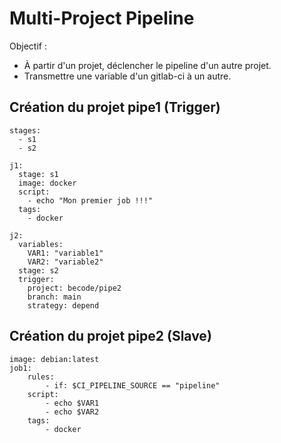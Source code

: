 # Multi-Project Pipeline 

Objectif :

 * À partir d'un projet, déclencher le pipeline d'un autre projet.
 * Transmettre une variable d'un gitlab-ci à un autre.


## Création du projet pipe1 (Trigger)

```
stages:
  - s1
  - s2

j1:
  stage: s1
  image: docker
  script:
    - echo "Mon premier job !!!"
  tags:
    - docker

j2:
  variables:
    VAR1: "variable1"
    VAR2: "variable2"
  stage: s2
  trigger:
    project: becode/pipe2
    branch: main
    strategy: depend

```

## Création du projet pipe2 (Slave)
```
image: debian:latest
job1:
    rules:
        - if: $CI_PIPELINE_SOURCE == "pipeline"
    script:
        - echo $VAR1
        - echo $VAR2
    tags:
        - docker
```

